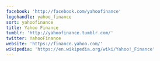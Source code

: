 ```yaml
---
facebook: 'http://facebook.com/yahoofinance'
logohandle: yahoo_finance
sort: yahoofinance
title: Yahoo Finance
tumblr: 'http://yahoofinance.tumblr.com/'
twitter: YahooFinance
website: 'https://finance.yahoo.com/'
wikipedia: 'https://en.wikipedia.org/wiki/Yahoo!_Finance'
---
```

